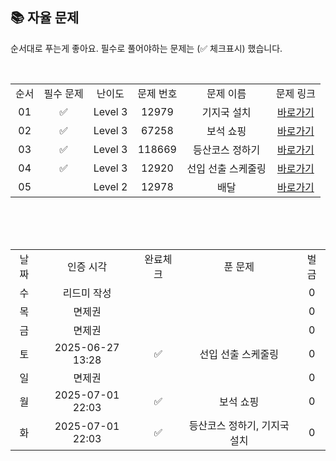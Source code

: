 
## 📚 자율 문제

순서대로 푸는게 좋아요.
필수로 풀어야하는 문제는 (✅ 체크표시) 했습니다.

<br/>
<table>
  <tr>
    <td align="center">순서</td>
    <td align="center">필수 문제</td>
    <td align="center">난이도</td>
    <td align="center">문제 번호</td>
    <td align="center">문제 이름</td>
    <td align="center">문제 링크</td>
  </tr>
    <tr>
  <td align="center">01</td>
   <td align="center">✅</td>
    <td align="center">Level 3</td>
    <td align="center">12979</td>
    <td align="center">기지국 설치</td>
    <td align="center"><a href="https://school.programmers.co.kr/learn/courses/30/lessons/12979">바로가기</a></td>
  </tr>
      <tr>
    <td align="center">02</td>
    <td align="center">✅</td>
    <td align="center">Level 3</td>
    <td align="center">67258</td>
    <td align="center">보석 쇼핑</td>
    <td align="center"><a href="https://school.programmers.co.kr/learn/courses/30/lessons/67258">바로가기</a></td>
  </tr>
  <tr>
    <td align="center">03</td>
    <td align="center">✅</td>
    <td align="center">Level 3</td>
    <td align="center">118669</td>
    <td align="center">등산코스 정하기</td>
    <td align="center"><a href="https://school.programmers.co.kr/learn/courses/30/lessons/118669">바로가기</a></td>
  </tr>
  <tr>
  <td align="center">04</td>
   <td align="center">✅</td>
    <td align="center">Level 3</td>
    <td align="center">12920</td>
    <td align="center">선입 선출 스케줄링</td>
    <td align="center"><a href="https://school.programmers.co.kr/learn/courses/30/lessons/12920">바로가기</a></td>
  </tr>
  <td align="center">05</td>
   <td align="center"></td>
    <td align="center">Level 2</td>
    <td align="center">12978</td>
    <td align="center">배달</td>
    <td align="center"><a href="https://school.programmers.co.kr/learn/courses/30/lessons/12978">바로가기</a></td>
  </tr>
</table>
<br/><br/>


<br>

<table>
  <tr>
    <td align="center">날짜</td>
    <td align="center">인증 시각</td>
    <td align="center">완료체크</td>
    <td align="center">푼 문제</td>
    <td align="center">벌금</td>
  </tr>
  <tr>
    <td align="center">수</td>
    <td align="center">리드미 작성</td>
    <td align="center"></td>
    <td align="center"></td>
    <td align="center">0</td>
  </tr>
  <tr>
    <td align="center">목</td>
    <td align="center">면제권</td>
    <td align="center"></td>
    <td align="center"></td>
    <td align="center">0</td>
  </tr>
  <tr>
    <td align="center">금</td>
    <td align="center">면제권</td>
    <td align="center"></td>
    <td align="center"></td>
    <td align="center">0</td>
  </tr>
  <tr>
    <td align="center">토</td>
    <td align="center">2025-06-27 13:28</td>
    <td align="center">✅</td>
    <td align="center">선입 선출 스케줄링</td>
    <td align="center">0</td>
  </tr>
    <tr>
    <td align="center">일</td>
    <td align="center">면제권</td>
    <td align="center"></td>
    <td align="center"></td>
    <td align="center">0</td>
  </tr>
  <tr>
    <td align="center">월</td>
    <td align="center">2025-07-01 22:03</td>
    <td align="center">✅</td>
    <td align="center">보석 쇼핑</td>
    <td align="center">0</td>
  </tr>
  <tr>
    <td align="center">화</td>
    <td align="center">2025-07-01 22:03</td>
    <td align="center">✅</td>
    <td align="center">등산코스 정하기, 기지국 설치</td>
    <td align="center">0</td>
  </tr>
</table>
